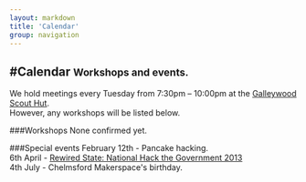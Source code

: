 ```yaml
---
layout: markdown
title: 'Calendar'
group: navigation
---
```


#Calendar <small>Workshops and events.</small>
---

We hold meetings every Tuesday from 7:30pm – 10:00pm at the [Galleywood Scout Hut](https://maps.google.com/maps?hl=en&ll=51.702403,0.478308&spn=0.001805,0.005252&t=h&z=18).  
However, any workshops will be listed below.

###Workshops
None confirmed yet.

###Special events 
February 12th - Pancake hacking.  
6th April - [Rewired State: National Hack the Government 2013](https://groups.google.com/d/topic/chelmsford_makerspace/4CL9lRvX6QI/discussion)  
4th July - Chelmsford Makerspace's birthday.